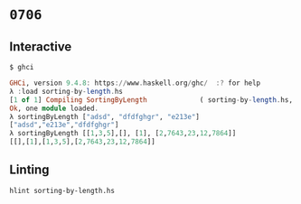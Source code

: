 # `0706`

## Interactive

```console
$ ghci
```
```haskell
GHCi, version 9.4.8: https://www.haskell.org/ghc/  :? for help
λ :load sorting-by-length.hs
[1 of 1] Compiling SortingByLength             ( sorting-by-length.hs, interpreted )
Ok, one module loaded.
λ sortingByLength ["adsd", "dfdfghgr", "e213e"]
["adsd","e213e","dfdfghgr"]
λ sortingByLength [[1,3,5],[], [1], [2,7643,23,12,7864]]
[[],[1],[1,3,5],[2,7643,23,12,7864]]
```

## Linting

```console
hlint sorting-by-length.hs
```
